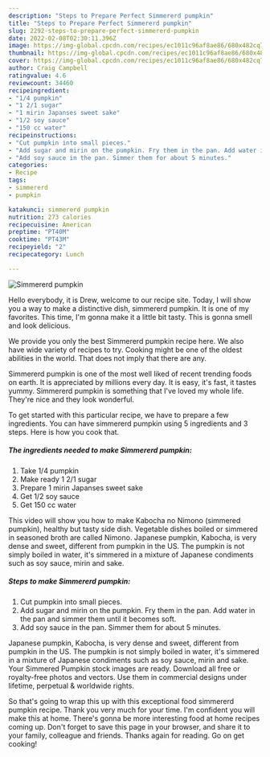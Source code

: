 ```yaml
---
description: "Steps to Prepare Perfect Simmererd pumpkin"
title: "Steps to Prepare Perfect Simmererd pumpkin"
slug: 2292-steps-to-prepare-perfect-simmererd-pumpkin
date: 2022-02-08T02:30:11.396Z
image: https://img-global.cpcdn.com/recipes/ec1011c96af8ae86/680x482cq70/simmererd-pumpkin-recipe-main-photo.jpg
thumbnail: https://img-global.cpcdn.com/recipes/ec1011c96af8ae86/680x482cq70/simmererd-pumpkin-recipe-main-photo.jpg
cover: https://img-global.cpcdn.com/recipes/ec1011c96af8ae86/680x482cq70/simmererd-pumpkin-recipe-main-photo.jpg
author: Craig Campbell
ratingvalue: 4.6
reviewcount: 34460
recipeingredient:
- "1/4 pumpkin"
- "1 2/1 sugar"
- "1 mirin Japanses sweet sake"
- "1/2 soy sauce"
- "150 cc water"
recipeinstructions:
- "Cut pumpkin into small pieces."
- "Add sugar and mirin on the pumpkin. Fry them in the pan. Add water in the pan and simmer them until it becomes soft."
- "Add soy sauce in the pan. Simmer them for about 5 minutes."
categories:
- Recipe
tags:
- simmererd
- pumpkin

katakunci: simmererd pumpkin 
nutrition: 273 calories
recipecuisine: American
preptime: "PT40M"
cooktime: "PT43M"
recipeyield: "2"
recipecategory: Lunch

---
```



![Simmererd pumpkin](https://img-global.cpcdn.com/recipes/ec1011c96af8ae86/680x482cq70/simmererd-pumpkin-recipe-main-photo.jpg)

Hello everybody, it is Drew, welcome to our recipe site. Today, I will show you a way to make a distinctive dish, simmererd pumpkin. It is one of my favorites. This time, I'm gonna make it a little bit tasty. This is gonna smell and look delicious.

We provide you only the best Simmererd pumpkin recipe here. We also have wide variety of recipes to try. Cooking might be one of the oldest abilities in the world. That does not imply that there are any.

Simmererd pumpkin is one of the most well liked of recent trending foods on earth. It is appreciated by millions every day. It is easy, it's fast, it tastes yummy. Simmererd pumpkin is something that I've loved my whole life. They're nice and they look wonderful.


To get started with this particular recipe, we have to prepare a few ingredients. You can have simmererd pumpkin using 5 ingredients and 3 steps. Here is how you cook that.

<!--inarticleads1-->

##### The ingredients needed to make Simmererd pumpkin:

1. Take 1/4 pumpkin
1. Make ready 1 2/1 sugar
1. Prepare 1 mirin Japanses sweet sake
1. Get 1/2 soy sauce
1. Get 150 cc water


This video will show you how to make Kabocha no Nimono (simmered pumpkin), healthy but tasty side dish. Vegetable dishes boiled or simmered in seasoned broth are called Nimono. Japanese pumpkin, Kabocha, is very dense and sweet, different from pumpkin in the US. The pumpkin is not simply boiled in water, it&#39;s simmered in a mixture of Japanese condiments such as soy sauce, mirin and sake. 

<!--inarticleads2-->

##### Steps to make Simmererd pumpkin:

1. Cut pumpkin into small pieces.
1. Add sugar and mirin on the pumpkin. Fry them in the pan. Add water in the pan and simmer them until it becomes soft.
1. Add soy sauce in the pan. Simmer them for about 5 minutes.


Japanese pumpkin, Kabocha, is very dense and sweet, different from pumpkin in the US. The pumpkin is not simply boiled in water, it&#39;s simmered in a mixture of Japanese condiments such as soy sauce, mirin and sake. Your Simmered Pumpkin stock images are ready. Download all free or royalty-free photos and vectors. Use them in commercial designs under lifetime, perpetual &amp; worldwide rights. 

So that's going to wrap this up with this exceptional food simmererd pumpkin recipe. Thank you very much for your time. I'm confident you will make this at home. There's gonna be more interesting food at home recipes coming up. Don't forget to save this page in your browser, and share it to your family, colleague and friends. Thanks again for reading. Go on get cooking!
